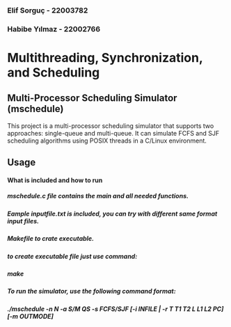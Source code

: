 ### Elif Sorguç - 22003782

### Habibe Yılmaz - 22002766

# Multithreading, Synchronization, and Scheduling

## Multi-Processor Scheduling Simulator (mschedule)

This project is a multi-processor scheduling simulator that supports two approaches: single-queue and multi-queue. It can simulate FCFS and SJF scheduling algorithms using POSIX threads in a C/Linux environment.

## Usage

#### What is included and how to run

##### mschedule.c file contains the main and all needed functions.

##### Eample inputfile.txt is included, you can try with different same format input files.

##### Makefile to crate executable.

##### to create executable file just use command:

##### _make_

##### To run the simulator, use the following command format:

##### _./mschedule -n N -a S/M QS -s FCFS/SJF [-i INFILE | -r T T1 T2 L L1 L2 PC] [-m OUTMODE]_
